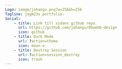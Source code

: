 ```yaml
---
Logo: image/johangu.png?w=256&h=256
Tagline: jogm23s portfolio.
Social:
    - title: Link till sidans github repo.
      url: https://github.com/johangu/dbwebb-design
      icon: github
    - title: Dark Mode
      url: ?action=theme
      icon: moon-o
    - title: Destroy Session
      url: ?action=session_destroy
      icon: trash
---
```

